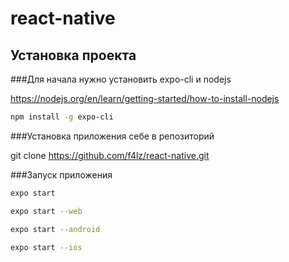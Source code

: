 # react-native

## Установка проекта

###Для начала нужно установить expo-cli и nodejs

https://nodejs.org/en/learn/getting-started/how-to-install-nodejs

```sh
npm install -g expo-cli
```
###Установка приложения себе в репозиторий

git clone https://github.com/f4lz/react-native.git

###Запуск приложения

```sh
expo start
```
```sh
expo start --web 
```

```sh
expo start --android 
```

```sh
expo start --ios 
```
